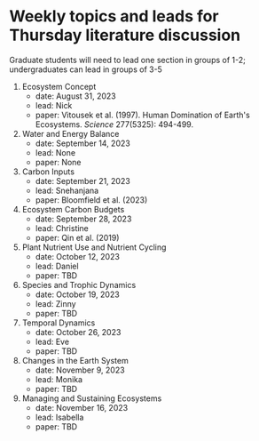 # Weekly topics and leads for Thursday literature discussion

Graduate students will need to lead one section in groups of 1-2;
undergraduates can lead in groups of 3-5

1. Ecosystem Concept
	- date: August 31, 2023
	- lead: Nick
	- paper: Vitousek et al. (1997). Human Domination of Earth's Ecosystems. *Science* 277(5325): 494-499.
2. Water and Energy Balance
	- date: September 14, 2023
	- lead: None
	- paper: None
3. Carbon Inputs
	- date: September 21, 2023
	- lead: Snehanjana
	- paper: Bloomfield et al. (2023)
4. Ecosystem Carbon Budgets
	- date: September 28, 2023
	- lead: Christine
	- paper: Qin et al. (2019)
5. Plant Nutrient Use and Nutrient Cycling
	- date: October 12, 2023
	- lead: Daniel
	- paper: TBD
6. Species and Trophic Dynamics
	- date: October 19, 2023
	- lead: Zinny
	- paper: TBD
7. Temporal Dynamics
	- date: October 26, 2023
	- lead: Eve
	- paper: TBD
8. Changes in the Earth System
	- date: November 9, 2023
	- lead: Monika
	- paper: TBD
9. Managing and Sustaining Ecosystems
	- date: November 16, 2023
	- lead: Isabella
	- paper: TBD
